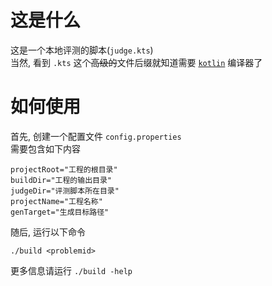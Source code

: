# 这是什么
这是一个本地评测的脚本(`judge.kts`)  
当然, 看到 `.kts` 这个~~高级的~~文件后缀就知道需要 [`kotlin`](https://kotlinlang.org) 编译器了

# 如何使用
首先, 创建一个配置文件 `config.properties`  
需要包含如下内容  
```
projectRoot="工程的根目录"
buildDir="工程的输出目录"
judgeDir="评测脚本所在目录"
projectName="工程名称"
genTarget="生成目标路径"
```  
随后, 运行以下命令  
```Shell
./build <problemid>
```
更多信息请运行 `./build -help`  
